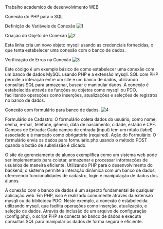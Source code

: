 Trabalho academico de desenvolvimento WEB

Conexão do PHP para o SQL

Definição de Variáveis de Conexão
![1](https://github.com/JotaDevto/SistemaAcad/assets/171629961/ec2ebb35-a96c-4f6a-8380-a91213f39a64)


Criação do Objeto de Conexão
![2](https://github.com/JotaDevto/SistemaAcad/assets/171629961/5a653976-3ef3-4b67-8570-9244060f0625)


Esta linha cria um novo objeto mysqli usando as credenciais fornecidas, o que tenta estabelecer uma conexão com o banco de dados.

Verificação de Erros na Conexão
![3](https://github.com/JotaDevto/SistemaAcad/assets/171629961/f5de3667-528f-4cdd-a038-8f59644f3d40)


Este código é um exemplo básico de como estabelecer uma conexão com um banco de dados MySQL usando PHP e a extensão mysqli. SQL com PHP permite a interação entre um site e um banco de dados, utilizando consultas SQL para armazenar, buscar e manipular dados. A conexão é estabelecida através de funções ou objetos como mysqli ou PDO, facilitando operações como inserções, atualizações e seleções de registros no banco de dados.

Conexão com formulário para banco de dados.
![4](https://github.com/JotaDevto/SistemaAcad/assets/171629961/bd9301ad-b056-4332-a73a-7d575494213a)


Formulário de Cadastro: O formulário coleta dados do usuário, como nome, senha, e-mail, telefone, gênero, data de nascimento, cidade, estado e CPF. Campos de Entrada: Cada campo de entrada (input) tem um rótulo (label) associado e é marcado como obrigatório (required). Ação do Formulário: O formulário envia os dados para formulario.php usando o método POST quando o botão de submissão é clicado.

O site de gerenciamento de alunos exemplifica como um sistema web pode ser implementado para coletar, armazenar e processar informações de usuários de maneira eficiente. Utilizando PHP para o desenvolvimento do backend, o sistema permite a interação dinâmica com um banco de dados, oferecendo funcionalidades de cadastro, login e manipulação de dados dos alunos.

A conexão com o banco de dados é um aspecto fundamental de qualquer aplicação web. Em PHP, isso é realizado comumente através da extensão mysqli ou da biblioteca PDO. Neste exemplo, a conexão é estabelecida utilizando mysqli, que facilita operações como inserção, atualização, e seleção de dados. Através da inclusão de um arquivo de configuração (config.php), o script PHP se conecta ao banco de dados e executa consultas SQL para manipular os dados de forma segura e eficiente.
